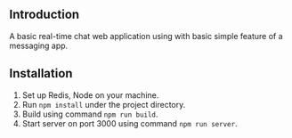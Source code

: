 ## Introduction
A basic real-time chat web application using with basic simple feature of a messaging app.

## Installation
1. Set up Redis, Node on your machine.
2. Run `npm install` under the project directory.
3. Build using command `npm run build`.
4. Start server on port 3000 using command `npm run server`.
